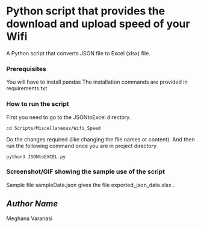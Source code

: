 # Python script that provides the download and upload speed of your Wifi
A Python script that converts JSON file to Excel (xlsx) file.

### Prerequisites
You will have to install pandas 
The installation commands are provided in requirements.txt

### How to run the script
First you need to go to the JSONtoExcel directory.

```cd Scripts/Miscellaneous/Wifi_Speed```

 Do the changes required (like changing the file names or content). And then run the following command once you are in project directory

```python3 JSONtoEXCEL.py```


### Screenshot/GIF showing the sample use of the script
Sample file sampleData.json gives the file exported_json_data.xlsx . 

## *Author Name*
Meghana Varanasi

